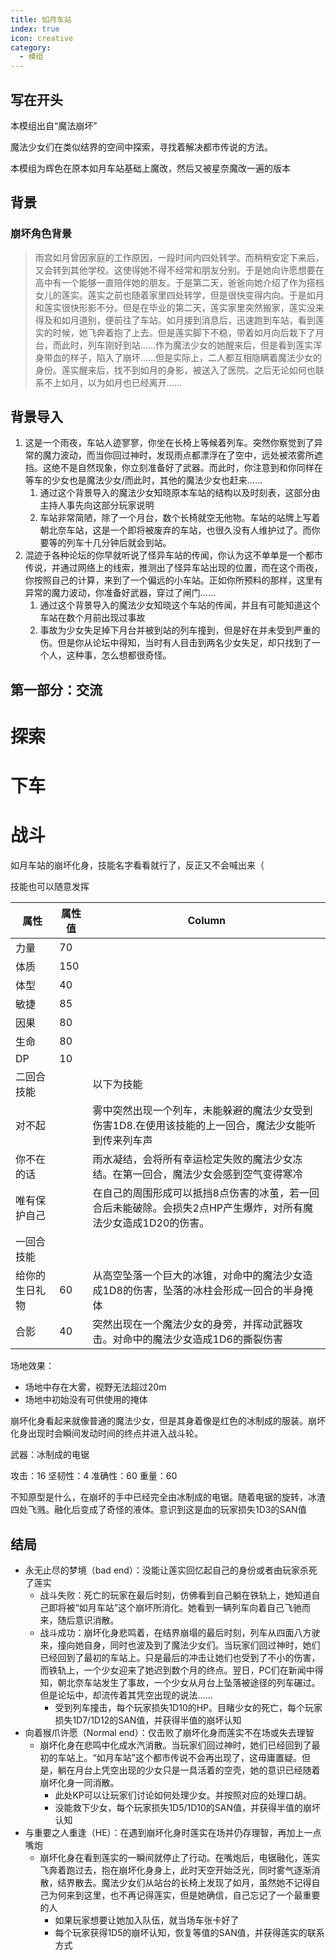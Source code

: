 ```yaml
---
title: 如月车站
index: true
icon: creative
category:
  - 模组
---
```


## 写在开头

本模组出自“魔法崩坏”

魔法少女们在类似结界的空间中探索，寻找着解决都市传说的方法。

本模组为辉色在原本如月车站基础上魔改，然后又被星奈魔改一遍的版本

## 背景

### 崩坏角色背景

> 雨宫如月曾因家庭的工作原因，一段时间内四处转学。而稍稍安定下来后，又会转到其他学校。这使得她不得不经常和朋友分别。于是她向许愿想要在高中有一个能够一直陪伴她的朋友。于是第二天，爸爸向她介绍了作为搭档女儿的莲实。莲实之前也随着家里四处转学，但是很快变得内向。于是如月和莲实很快形影不分。但是在毕业的第二天，莲实家里突然搬家，莲实没来得及和如月道别，便前往了车站。如月接到消息后，迅速跑到车站，看到莲实的时候，她飞奔着抱了上去。但是莲实脚下不稳，带着如月向后栽下了月台，而此时，列车刚好到站……作为魔法少女的她醒来后，但是看到莲实浑身带血的样子，陷入了崩坏……但是实际上，二人都互相隐瞒着魔法少女的身份。莲实醒来后，找不到如月的身影，被送入了医院。之后无论如何也联系不上如月，以为如月也已经离开……
> 

## 背景导入

1. 这是一个雨夜，车站人迹寥寥，你坐在长椅上等候着列车。突然你察觉到了异常的魔力波动，而当你回过神时，发现雨点都漂浮在了空中，远处被浓雾所遮挡。这绝不是自然现象，你立刻准备好了武器。而此时，你注意到和你同样在等车的少女也是魔法少女/而此时，其他的魔法少女也赶来……
    1. 通过这个背景导入的魔法少女知晓原本车站的结构以及时刻表，这部分由主持人事先向这部分玩家说明
    2. 车站非常简陋，除了一个月台，数个长椅就空无他物。车站的站牌上写着朝北奈车站，这是一个即将被废弃的车站，也很久没有人维护过了。而你要等的列车十几分钟后就会到站。
2. 混迹于各种论坛的你早就听说了怪异车站的传闻，你认为这不单单是一个都市传说，并通过网络上的线索，推测出了怪异车站出现的位置，而在这个雨夜，你按照自己的计算，来到了一个偏远的小车站。正如你所预料的那样，这里有异常的魔力波动，你准备好武器，穿过了闸门……
    1. 通过这个背景导入的魔法少女知晓这个车站的传闻，并且有可能知道这个车站在数个月前出现过事故
    2. 事故为少女失足掉下月台并被到站的列车撞到，但是好在并未受到严重的伤。但是你从论坛中得知，当时有人目击到两名少女失足，却只找到了一个人，这种事，怎么想都很奇怪。

## 第一部分：交流

# 探索

# 下车

# 战斗

如月车站的崩坏化身，技能名字看看就行了，反正又不会喊出来（

技能也可以随意发挥

| 属性 | 属性值 | Column |
| --- | --- | --- |
| 力量 | 70 |  |
| 体质 | 150 |  |
| 体型 | 40 |  |
| 敏捷 | 85 |  |
| 因果 | 80 |  |
| 生命 | 80 |  |
| DP | 10 |  |
| 二回合技能 |  | 以下为技能 |
| 对不起 |  | 雾中突然出现一个列车，未能躲避的魔法少女受到伤害1D8.在使用该技能的上一回合，魔法少女能听到传来列车声 |
| 你不在的话 |  | 雨水凝结，会将所有幸运检定失败的魔法少女冻结。在第一回合，魔法少女会感到空气变得寒冷 |
| 唯有保护自己 |  | 在自己的周围形成可以抵挡8点伤害的冰茧，若一回合后未能破除。会损失2点HP产生爆炸，对所有魔法少女造成1D20的伤害。 |
| 一回合技能 |  |  |
| 给你的生日礼物 | 60 | 从高空坠落一个巨大的冰锥，对命中的魔法少女造成1D8的伤害，坠落的冰柱会形成一回合的半身掩体 |
| 合影 | 40 | 突然出现在一个魔法少女的身旁，并挥动武器攻击。对命中的魔法少女造成1D6的撕裂伤害 |

场地效果：

- 场地中存在大雾，视野无法超过20m
- 场地中初始没有可供使用的掩体

崩坏化身看起来就像普通的魔法少女，但是其身着像是红色的冰制成的服装。崩坏化身出现时会瞬间发动时间的终点并进入战斗轮。

武器：冰制成的电锯

攻击：16    坚韧性：4   准确性：60   重量：60

不知原型是什么，在崩坏的手中已经完全由冰制成的电锯。随着电锯的旋转，冰渣四处飞溅。融化后变成了奇怪的液体。意识到这是血的玩家损失1D3的SAN值

## 结局

- 永无止尽的梦境（bad end）：没能让莲实回忆起自己的身份或者由玩家杀死了莲实
    - 战斗失败：死亡的玩家在最后时刻，仿佛看到自己躺在铁轨上，她知道自己即将被“如月车站”这个崩坏所消化。她看到一辆列车向着自己飞驰而来，随后意识消散。
    - 战斗成功：崩坏化身悲鸣着，在结界崩塌的最后时刻，列车从四面八方驶来，撞向她自身，同时也波及到了魔法少女们。当玩家们回过神时，她们已经回到了最初的车站上。只是最后的冲击让她们也受到了不小的伤害，而铁轨上，一个少女迎来了她迟到数个月的终点。翌日，PC们在新闻中得知，朝北奈车站发生了事故，一个少女从月台上坠落被途径的列车碾过。但是论坛中，却流传着其凭空出现的说法……
        - 受到列车撞击，每个玩家损失1D10的HP。目睹少女的死亡，每个玩家损失1D7/1D12的SAN值，并获得半值的崩坏认知
- 向着猴爪许愿（Normal end）：仅击败了崩坏化身而莲实不在场或失去理智
    - 崩坏化身在悲鸣中化成水汽消散。当玩家们回过神时，她们已经回到了最初的车站上。“如月车站”这个都市传说不会再出现了，这毋庸置疑。但是，躺在月台上凭空出现的少女只是一具活着的空壳，她的意识已经随着崩坏化身一同消散。
        - 此处KP可以让玩家们讨论如何处理少女。并按照对应的处理口胡。
        - 没能救下少女，每个玩家损失1D5/1D10的SAN值，并获得半值的崩坏认知
- 与重要之人重逢（HE）：在遇到崩坏化身时莲实在场并仍存理智，再加上一点嘴炮
    - 崩坏化身在看到莲实的一瞬间就停止了行动。在嘴炮后，电锯融化，莲实飞奔着跑过去，抱在崩坏化身身上，此时天空开始泛光，同时雾气逐渐消散，结界散去。魔法少女们从站台的长椅上发现了如月，虽然她不记得自己为何来到这里，也不再记得莲实，但是她确信，自己忘记了一个最重要的人
        - 如果玩家想要让她加入队伍，就当场车张卡好了
        - 每个玩家获得1D5的崩坏认知，恢复等值的SAN值，并获得莲实的联系方式